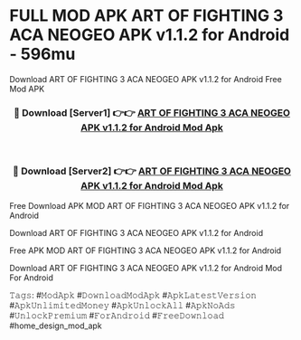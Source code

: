 # FULL MOD APK ART OF FIGHTING 3 ACA NEOGEO APK v1.1.2 for Android - 596mu
Download ART OF FIGHTING 3 ACA NEOGEO APK v1.1.2 for Android Free Mod APK

<div align="center">
<h3>🔴 Download [Server1] 👉👉 <a href="https://apk-comot.site?title=ART_OF_FIGHTING_3_ACA_NEOGEO_APK_v1.1.2_for_Android">ART OF FIGHTING 3 ACA NEOGEO APK v1.1.2 for Android Mod Apk</a></h3><br>

<h3>🔴 Download [Server2] 👉👉 <a href="https://apk-comot.site?title=ART_OF_FIGHTING_3_ACA_NEOGEO_APK_v1.1.2_for_Android">ART OF FIGHTING 3 ACA NEOGEO APK v1.1.2 for Android Mod Apk</a></h3>
</div>


Free Download APK MOD ART OF FIGHTING 3 ACA NEOGEO APK v1.1.2 for Android

Download ART OF FIGHTING 3 ACA NEOGEO APK v1.1.2 for Android 

Free APK MOD ART OF FIGHTING 3 ACA NEOGEO APK v1.1.2 for Android 

Download ART OF FIGHTING 3 ACA NEOGEO APK v1.1.2 for Android Mod For Android

𝚃𝚊𝚐𝚜: #𝙼𝚘𝚍𝙰𝚙𝚔 #𝙳𝚘𝚠𝚗𝚕𝚘𝚊𝚍𝙼𝚘𝚍𝙰𝚙𝚔 #𝙰𝚙𝚔𝙻𝚊𝚝𝚎𝚜𝚝𝚅𝚎𝚛𝚜𝚒𝚘𝚗 #𝙰𝚙𝚔𝚄𝚗𝚕𝚒𝚖𝚒𝚝𝚎𝚍𝙼𝚘𝚗𝚎𝚢 #𝙰𝚙𝚔𝚄𝚗𝚕𝚘𝚌𝚔𝙰𝚕𝚕 #𝙰𝚙𝚔𝙽𝚘𝙰𝚍𝚜 #𝚄𝚗𝚕𝚘𝚌𝚔𝙿𝚛𝚎𝚖𝚒𝚞𝚖 #𝙵𝚘𝚛𝙰𝚗𝚍𝚛𝚘𝚒𝚍 #𝙵𝚛𝚎𝚎𝙳𝚘𝚠𝚗𝚕𝚘𝚊𝚍 #home_design_mod_apk